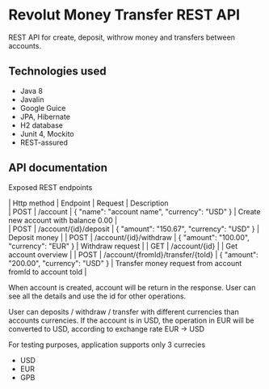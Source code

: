 # Revolut Money Transfer REST API
REST API for create, deposit, withrow money and transfers between accounts.

## Technologies used
* Java 8
* Javalin
* Google Guice
* JPA, Hibernate
* H2 database
* Junit 4, Mockito
* REST-assured

## API documentation
Exposed REST endpoints

| Http method | Endpoint                                 | Request                                           | Description                                                                                                                                                  
| POST        | /account                                 | {   "name": "account name",   "currency": "USD" } | Create new account with balance 0.00  |                        
| POST        | /account/{id}/deposit                    | {   "amount": "150.67",   "currency": "USD"  }    | Deposit money |
| POST        | /account/{id}/withdraw                   | {   "amount": "100.00",   "currency": "EUR"  }    | Withdraw request |
| GET         | /account/{id}                            |                                                   | Get account overview |
| POST        | /account/{fromId}/transfer/{toId} | {   "amount": "200.00",   "currency": "USD" }     | Transfer money request from account fromId to account toId       |

When account is created, account will be return in the response. User can see all the details and use the id for other operations.

User can deposits / withdraw / transfer with different currencies than accounts currencies.
If the account is in USD, the operation in EUR  will be converted to USD, according to exchange rate EUR -> USD 

For testing purposes, application supports only 3 currecies
* USD 
* EUR 
* GPB
